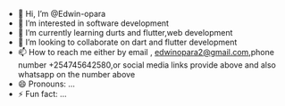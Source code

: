 - 👋 Hi, I’m @Edwin-opara
- 👀 I’m interested in software development 
- 🌱 I’m currently learning durts and flutter,web development
- 💞️ I’m looking to collaborate on dart and flutter development  
- 📫 How to reach me either by email , edwinopara2@gmail.com,phone number +254745642580,or social media links provide above and also whatsapp on the number above 
- 😄 Pronouns: ...
- ⚡ Fun fact: ...

<!---
Edwin-opara/Edwin-opara is a ✨ special ✨ repository because its `README.md` (this file) appears on your GitHub profile.
You can click the Preview link to take a look at your changes.
--->
